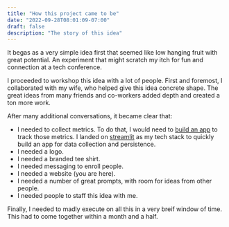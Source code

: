 ```yaml
---
title: "How this project came to be"
date: "2022-09-28T08:01:09-07:00"
draft: false
description: "The story of this idea"
---
```

It begas as a very simple idea first that seemed like low hanging fruit with great potential. An experiment that might scratch my itch for fun and connection at a tech conference. 

I proceeded to workshop this idea with a lot of people. First and foremost, I collaborated with my wife, who helped give this idea concrete shape. The great ideas from many friends and co-workers added depth and created a ton more work. 

After many additional conversations, it became clear that:
 
 * I needed to collect metrics. To do that, I would need to [build an app](https://github.com/headphonejames/you-are-interesting) to track those metrics. I landed on [streamlit](https://streamlit.io/) as my tech stack to  quickly build an app for data collection and persistence.
 * I needed a logo. 
 * I needed a branded tee shirt.
 * I needed messaging to enroll people.  
 * I needed a website (you are here).
 * I needed a number of great prompts, with room for ideas from other people. 
 * I needed people to staff this idea with me.

Finally, I needed to madly execute on all this in a very breif window of time. This had to come together within a month and a half. 